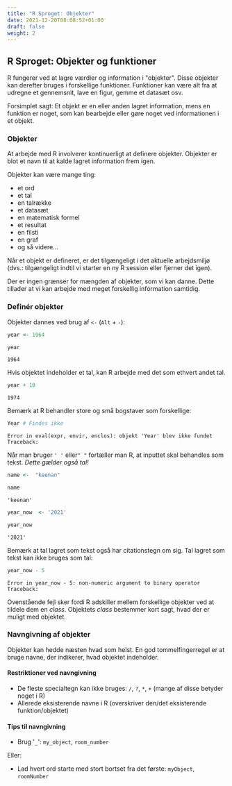 ```yaml
---
title: "R Sproget: Objekter"
date: 2021-12-20T08:08:52+01:00
draft: false
weight: 2
---
```


## R Sproget: Objekter og funktioner

R fungerer ved at lagre værdier og information i "objekter". Disse objekter kan derefter bruges i forskellige funktioner. Funktioner kan være alt fra at udregne et gennemsnit, lave en figur, gemme et datasæt osv. 

Forsimplet sagt: Et objekt er en eller anden lagret information, mens en funktion er noget, som kan bearbejde eller gøre noget ved informationen i et objekt.

### Objekter

At arbejde med R involverer kontinuerligt at definere objekter. Objekter er blot et navn til at kalde lagret information frem igen.

Objekter kan være mange ting: 
- et ord
- et tal
- en talrække
- et datasæt
- en matematisk formel
- et resultat
- en filsti
- en graf
- og så videre...

Når et objekt er defineret, er det tilgængeligt i det aktuelle arbejdsmiljø (dvs.: tilgængeligt indtil vi starter en ny R session eller fjerner det igen).

Der er ingen grænser for mængden af objekter, som vi kan danne. Dette tillader at vi kan arbejde med meget forskellig information samtidig.

### Definér objekter

Objekter dannes ved brug af `<-` (`Alt` + `-`):


```R
year <- 1964
```


```R
year
```


	1964


Hvis objektet indeholder et tal, kan R arbejde med det som ethvert andet tal.


```R
year + 10
```


	1974


Bemærk at R behandler store og små bogstaver som forskellige:


```R
Year # Findes ikke
```


    Error in eval(expr, envir, enclos): objekt 'Year' blev ikke fundet
    Traceback:



Når man bruger `' '` eller`" "` fortæller man R, at inputtet skal behandles som tekst. *Dette gælder også tal!*


```R
name <-  "keenan"
```


```R
name
```


	'keenan'



```R
year_now  <- '2021'
```


```R
year_now
```


	'2021'


Bemærk at tal lagret som tekst også har citationstegn om sig. Tal lagret som tekst kan ikke bruges som tal:


```R
year_now - 5
```


    Error in year_now - 5: non-numeric argument to binary operator
    Traceback:



Ovenstående fejl sker fordi R adskiller mellem forskellige objekter ved at tildele dem en *class*. Objektets *class* bestemmer kort sagt, hvad der er muligt med objektet.

### Navngivning af objekter
Objekter kan hedde næsten hvad som helst. En god tommelfingerregel er at bruge navne, der indikerer, hvad objektet indeholder.

#### Restriktioner ved navngivning
- De fleste specialtegn kan ikke bruges: `/`, `?`, `*`, `+` (mange af disse betyder noget i R)
- Allerede eksisterende navne i R (overskriver den/det eksisterende funktion/objektet)

#### Tips til navngivning 
- Brug '`_`': `my_object`, `room_number`

Eller:

- Lad hvert ord starte med stort bortset fra det første: `myObject`, `roomNumber`
